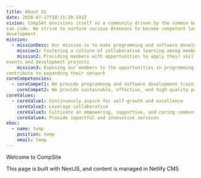 ```yaml
---
title: About Us
date: 2020-07-17T20:15:20.591Z
vision: CompSAt envisions itself as a community driven by the common belief that anyone
can code. We strive to nurture curious Ateneans to become competent leaders in software
development.
mission:
  - missionDesc: Our mission is to make programming and software development accessible to anyone by
    mission1: Fostering a culture of collaborative learning among members through tutorials, workshops, talks, and other initiatives
    mission2: Providing members with opportunities to apply their skills and grow as leaders through
events and development projects
    mission3: Exposing our members to the opportunities in programming and development that
contribute to expanding their network
coreCompetencies:
  - coreCompet1: We provide programming and software development training that caters to both the interests of the members and meets the demands of the industry through workshops, mentorship programs, and the like.
    coreCompet2: We provide sustainable, effective, and high-quality programming and software development services for students, as well as commercial and non-profit organizations based within and outside the Ateneo community.
coreValues:
  - coreValue1: Continuously aspire for self-growth and excellence
    coreValue2: Leverage collaboration
    coreValue3: Cultivate an empowering, supportive, and caring community
    coreValue4: Provide impactful and innovative services
ebac:
  - name: temp
    position: temp
    email: temp
---
```

Welcome to CompSite

This page is built with NextJS, and content is managed in Netlify CMS